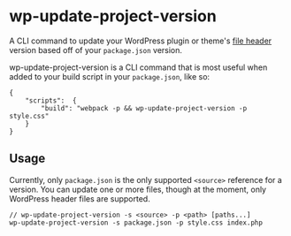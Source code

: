 # wp-update-project-version

A CLI command to update your WordPress plugin or theme's [file header](https://codex.wordpress.org/File_Header) version based off of your `package.json` version.

wp-update-project-version is a CLI command that is most useful when added to your build script in your `package.json`, like so:

```
{
    "scripts":  {
        "build": "webpack -p && wp-update-project-version -p style.css"
    }
}
```

## Usage

Currently, only `package.json` is the only supported `<source>` reference for a version. You can update one or more files, though at the moment, only WordPress header files are supported.

```
// wp-update-project-version -s <source> -p <path> [paths...]
wp-update-project-version -s package.json -p style.css index.php
```